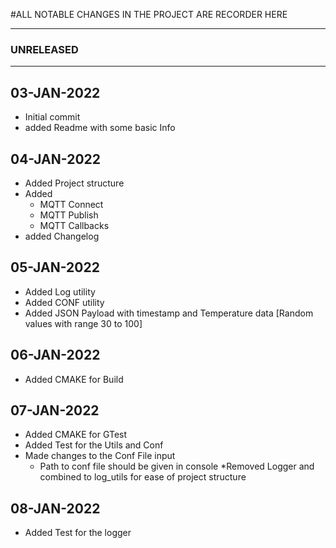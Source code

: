 #ALL NOTABLE CHANGES IN THE PROJECT ARE RECORDER HERE

****************************************************
### UNRELEASED
****************************************************

## 03-JAN-2022
* Initial commit
* added Readme with some basic Info 


## 04-JAN-2022
* Added Project structure
* Added
  * MQTT Connect 
  * MQTT Publish
  * MQTT Callbacks
* added Changelog 

## 05-JAN-2022
* Added Log utility 
* Added CONF utility
* Added JSON Payload with timestamp and Temperature data [Random values with range 30 to 100]

## 06-JAN-2022
* Added CMAKE for Build 

## 07-JAN-2022
* Added CMAKE for GTest 
* Added Test for the Utils and Conf
* Made changes to the Conf File input
	* Path to conf file should be given in console
*Removed Logger and combined to log_utils for ease of project structure


## 08-JAN-2022
* Added Test for the logger